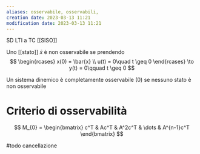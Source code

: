```yaml
---
aliases: osservabile, osservabili,
creation date: 2023-03-13 11:21
modification date: 2023-03-13 11:21
---
```

SD LTI a TC [[SISO]]


Uno [[stato]] $\bar{x}$ è non osservabile se prendendo
$$
\begin{rcases}
x(0) = \bar{x} \\
u(t) = 0\quad t \geq 0
\end{rcases} \to y(t) = 0\qquad t  \geq 0
$$

Un sistema dinemico è completamente osservabile (0) se nessuno stato è non osservabile

# Criterio di osservabilità
$$
M_{0} = \begin{bmatrix}
c^T & Ac^T & A^2c^T  & \dots & A^{n-1}c^T 
\end{bmatrix}
$$

#todo cancellazione